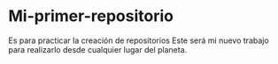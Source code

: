 # Mi-primer-repositorio
Es para practicar la creación de repositorios
Este será mi nuevo trabajo para realizarlo desde cualquier lugar del planeta.
